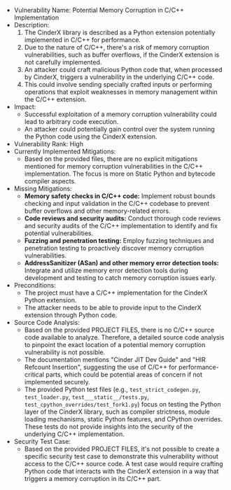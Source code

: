 - Vulnerability Name: Potential Memory Corruption in C/C++ Implementation
- Description:
    1. The CinderX library is described as a Python extension potentially implemented in C/C++ for performance.
    2. Due to the nature of C/C++, there's a risk of memory corruption vulnerabilities, such as buffer overflows, if the CinderX extension is not carefully implemented.
    3. An attacker could craft malicious Python code that, when processed by CinderX, triggers a vulnerability in the underlying C/C++ code.
    4. This could involve sending specially crafted inputs or performing operations that exploit weaknesses in memory management within the C/C++ extension.
- Impact:
    - Successful exploitation of a memory corruption vulnerability could lead to arbitrary code execution.
    - An attacker could potentially gain control over the system running the Python code using the CinderX extension.
- Vulnerability Rank: High
- Currently Implemented Mitigations:
    - Based on the provided files, there are no explicit mitigations mentioned for memory corruption vulnerabilities in the C/C++ implementation. The focus is more on Static Python and bytecode compiler aspects.
- Missing Mitigations:
    - **Memory safety checks in C/C++ code:** Implement robust bounds checking and input validation in the C/C++ codebase to prevent buffer overflows and other memory-related errors.
    - **Code reviews and security audits:** Conduct thorough code reviews and security audits of the C/C++ implementation to identify and fix potential vulnerabilities.
    - **Fuzzing and penetration testing:** Employ fuzzing techniques and penetration testing to proactively discover memory corruption vulnerabilities.
    - **AddressSanitizer (ASan) and other memory error detection tools:** Integrate and utilize memory error detection tools during development and testing to catch memory corruption issues early.
- Preconditions:
    - The project must have a C/C++ implementation for the CinderX Python extension.
    - The attacker needs to be able to provide input to the CinderX extension through Python code.
- Source Code Analysis:
    - Based on the provided PROJECT FILES, there is no C/C++ source code available to analyze. Therefore, a detailed source code analysis to pinpoint the exact location of a potential memory corruption vulnerability is not possible.
    - The documentation mentions "Cinder JIT Dev Guide" and "HIR Refcount Insertion", suggesting the use of C/C++ for performance-critical parts, which could be potential areas of concern if not implemented securely.
    - The provided Python test files (e.g., `test_strict_codegen.py`, `test_loader.py`, `test___static__/tests.py`, `test_cpython_overrides/test_fork1.py`) focus on testing the Python layer of the CinderX library, such as compiler strictness, module loading mechanisms, static Python features, and CPython overrides. These tests do not provide insights into the security of the underlying C/C++ implementation.
- Security Test Case:
    - Based on the provided PROJECT FILES, it's not possible to create a specific security test case to demonstrate this vulnerability without access to the C/C++ source code. A test case would require crafting Python code that interacts with the CinderX extension in a way that triggers a memory corruption in its C/C++ part.